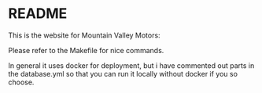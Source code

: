 # README

This is the website for Mountain Valley Motors:

Please refer to the Makefile for nice commands.

In general it uses docker for deployment, but i have commented out parts in the database.yml
so that you can run it locally without docker if you so choose.

